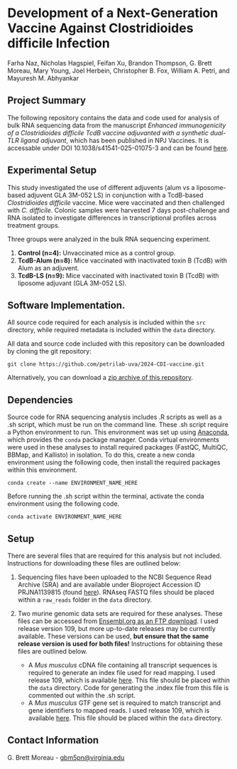 # Development of a Next-Generation Vaccine Against Clostridioides difficile Infection
Farha Naz, Nicholas Hagspiel, Feifan Xu, Brandon Thompson, G. Brett Moreau, Mary Young, Joel Herbein, Christopher B. Fox, William A. Petri, and Mayuresh M. Abhyankar


## Project Summary
The following repository contains the data and code used for analysis of bulk RNA sequencing data from the manuscript *Enhanced immunogenicity of a Clostridioides difficile TcdB vaccine adjuvanted with a synthetic dual-TLR ligand adjuvant*, which has been published in NPJ Vaccines. It is accessable under DOI 10.1038/s41541-025-01075-3 and can be found [here](https://pmc.ncbi.nlm.nih.gov/articles/PMC11836405/). 


## Experimental Setup
This study investigated the use of different adjuvents (alum vs a liposome-based adjuvent GLA 3M-052 LS) in conjunction with a TcdB-based *Clostridioides difficile* vaccine. Mice were vaccinated and then challenged with *C. difficile*. Colonic samples were harvested 7 days post-challenge and RNA isolated to investigate differences in transcriptional profiles across treatment groups.

Three groups were analyzed in the bulk RNA sequencing experiment.

1. **Control (n=4):** Unvaccinated mice as a control group.
2. **TcdB-Alum (n=8):** Mice vaccinated with inactivated toxin B (TcdB) with Alum as an adjuvent.
3. **TcdB-LS (n=9):** Mice vaccinated with inactivated toxin B (TcdB) with liposome adjuvant (GLA 3M-052 LS). 


## Software Implementation.
All source code required for each analysis is included within the `src` directory, while required metadata is included within the `data` directory. 

All data and source code included with this repository can be downloaded by cloning the git repository:
```
git clone https://github.com/petrilab-uva/2024-CDI-vaccine.git

```
Alternatively, you can download a [zip archive of this repository](https://github.com/petrilab-uva/2024-CDI-vaccine/archive/refs/heads/main.zip). 


## Dependencies
Source code for RNA sequencing analysis includes .R scripts as well as a .sh script, which must be run on the command line. These .sh script require a Python environment to run. This environment was set up using [Anaconda](https://www.anaconda.com/download/), which provides the `conda` package manager. Conda virtual environments were used in these analyses to install required packages (FastQC, MultiQC, BBMap, and Kallisto) in isolation. To do this, create a new conda environment using the following code, then install the required packages within this environment.
```
conda create --name ENVIRONMENT_NAME_HERE
```

Before running the .sh script within the terminal, activate the conda environment using the following code.
```
conda activate ENVIRONMENT_NAME_HERE
```


## Setup
There are several files that are required for this analysis but not included. Instructions for downloading these files are outlined below:

1. Sequencing files have been uploaded to the NCBI Sequence Read Archive (SRA) and are available under Bioproject Accession ID PRJNA1139815 (found [here](https://www.ncbi.nlm.nih.gov/bioproject/PRJNA1139815)). RNAseq FASTQ files should be placed within a `raw_reads` folder in the `data` directory.

2. Two murine genomic data sets are required for these analyses. These files can be accessed from [Ensembl.org as an FTP download](https://useast.ensembl.org/info/data/ftp/index.html). I used release version 109, but more up-to-date releases may be currently available. These versions can be used, **but ensure that the same release version is used for both files!** Instructions for obtaining these files are outlined below.
     * A *Mus musculus* cDNA file containing all transcript sequences is required to generate an index file used for read mapping. I used release 109, which is available [here](https://ftp.ensembl.org/pub/release-109/fasta/mus_musculus/cdna/). This file should be placed within the `data` directory. Code for generating the .index file from this file is commented out within the .sh script.
     * A *Mus musculus* GTF gene set is required to match transcript and gene identifiers to mapped reads. I used release 109, which is available [here](https://ftp.ensembl.org/pub/release-109/gtf/mus_musculus/). This file should be placed within the `data` directory.

  
## Contact Information
G. Brett Moreau - gbm5pn@virginia.edu

